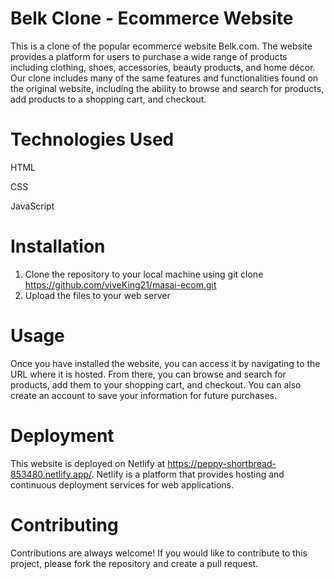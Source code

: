 # Belk Clone - Ecommerce Website
This is a clone of the popular ecommerce website Belk.com. The website provides a platform for users to purchase a wide range of products including clothing, shoes, accessories, beauty products, and home décor. Our clone includes many of the same features and functionalities found on the original website, including the ability to browse and search for products, add products to a shopping cart, and checkout.

# Technologies Used
HTML

CSS

JavaScript

# Installation
1. Clone the repository to your local machine using git clone https://github.com/viveKing21/masai-ecom.git
2. Upload the files to your web server

# Usage
Once you have installed the website, you can access it by navigating to the URL where it is hosted. From there, you can browse and search for products, add them to your shopping cart, and checkout. You can also create an account to save your information for future purchases.

# Deployment
This website is deployed on Netlify at https://peppy-shortbread-853480.netlify.app/. Netlify is a platform that provides hosting and continuous deployment services for web applications.

# Contributing
Contributions are always welcome! If you would like to contribute to this project, please fork the repository and create a pull request.
